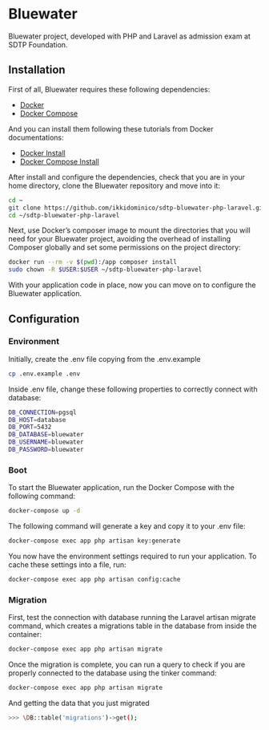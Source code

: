 # Bluewater

Bluewater project, developed with PHP and Laravel as admission exam at SDTP Foundation.

## Installation

First of all, Bluewater requires these following dependencies:
- [Docker](https://www.docker.com/)
- [Docker Compose](https://docs.docker.com/compose/)

And you can install them following these tutorials from Docker documentations:
- [Docker Install](https://docs.docker.com/get-docker/)
- [Docker Compose Install](https://docs.docker.com/compose/install/)

After install and configure the dependencies, check that you are in your home directory, clone the Bluewater repository and move into it:

```sh
cd ~
git clone https://github.com/ikkidominico/sdtp-bluewater-php-laravel.git
cd ~/sdtp-bluewater-php-laravel
```

Next, use Docker’s composer image to mount the directories that you will need for your Bluewater project, avoiding the overhead of installing Composer globally and set some permissions on the project directory:

```sh
docker run --rm -v $(pwd):/app composer install
sudo chown -R $USER:$USER ~/sdtp-bluewater-php-laravel
```

With your application code in place, now you can move on to configure the Bluewater application.

## Configuration

### Environment

Initially, create the .env file copying from the .env.example

```sh
cp .env.example .env
```

Inside .env file, change these following properties to correctly connect with database:

```sh
DB_CONNECTION=pgsql
DB_HOST=database
DB_PORT=5432
DB_DATABASE=bluewater
DB_USERNAME=bluewater
DB_PASSWORD=bluewater
```

### Boot

To start the Bluewater application, run the Docker Compose with the following command: 

```sh
docker-compose up -d
```

The following command will generate a key and copy it to your .env file:

```sh
docker-compose exec app php artisan key:generate
```

You now have the environment settings required to run your application. To cache these settings into a file, run:

```sh
docker-compose exec app php artisan config:cache
```

### Migration

First, test the connection with database running the Laravel artisan migrate command, which creates a migrations table in the database from inside the container:

```sh
docker-compose exec app php artisan migrate
```

Once the migration is complete, you can run a query to check if you are properly connected to the database using the tinker command:

```sh
docker-compose exec app php artisan migrate
```

And getting the data that you just migrated

```sh
>>> \DB::table('migrations')->get();
```
